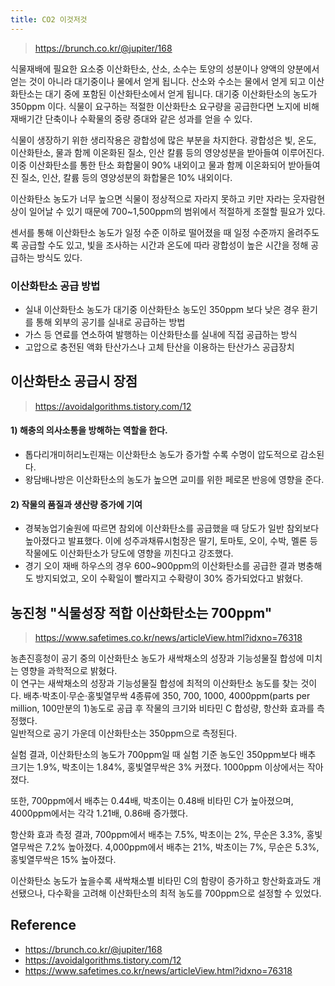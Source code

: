 ```yaml
---
title: CO2 이것저것
---
```


>https://brunch.co.kr/@jupiter/168

식물재배에 필요한 요소중 이산화탄소, 산소, 소수는 토양의 성분이나 양액의 양분에서 얻는 것이 아니라 대기중이나 물에서 얻게 됩니다.
산소와 수소는 물에서 얻게 되고 이산화탄소는 대기 중에 포함된 이산화탄소에서 얻게 됩니다.
대기중 이산화탄소의 농도가 350ppm 이다. 식물이 요구하는 적절한 이산화탄소 요구량을 공급한다면 노지에 비해 재배기간 단축이나 수확물의 중량 증대와 같은 성과를 얻을 수 있다.

식물이 생장하기 위한 생리작용은 광합성에 많은 부분을 차지한다.
광합성은 빛, 온도, 이산화탄소, 물과 함께 이온화된 질소, 인산 칼륨 등의 영양성분을 받아들여 이루어진다.
이중 이산화탄소를 통한 탄소 화합물이 90% 내외이고 물과 함께 이온화되어 받아들여진 질소, 인산, 칼륨 등의 영양성분의 화합물은 10% 내외이다.

이산화탄소 농도가 너무 높으면 식물이 정상적으로 자라지 못하고 키만 자라는 웃자람현상이 일어날 수 있기 때문에 700~1,500ppm의 범위에서 적절하게 조절할 필요가 있다.

센서를 통해 이산화탄소 농도가 일정 수준 이하로 떨어졌을 때 일정 수준까지 올려주도록 공급할 수도 있고, 빛을 조사하는 시간과 온도에 따라 광합성이 높은 시간을 정해 공급하는 방식도 있다.

### 이산화탄소 공급 방법
- 실내 이산화탄소 농도가 대기중 이산화탄소 농도인 350ppm 보다 낮은 경우 환기를 통해 외부의 공기를 실내로 공급하는 방법
- 가스 등 연료를 연소하여 발행하는 이산화탄소를 실내에 직접 공급하는 방식
- 고압으로 충전된 액화 탄산가스나 고체 탄산을 이용하는 탄산가스 공급장치

## 이산화탄소 공급시 장점
> https://avoidalgorithms.tistory.com/12

#### 1) 해충의 의사소통을 방해하는 역할을 한다.
- 톱다리개미허리노린재는 이산화탄소 농도가 증가할  수록 수명이 압도적으로 감소된다.
- 왕담배나방은 이산화탄소의 농도가 높으면 교미를 위한 페로몬 반응에 영향을 준다.
#### 2) 작물의 품질과 생산량 증가에 기여
- 경북농업기술원에 따르면 참외에 이산화탄소를 공급했을 때 당도가 일반 참외보다 높아졌다고 발표했다. 이에 성주과채류시험장은 딸기, 토마토, 오이, 수박, 멜론 등 작물에도 이산화탄소가 당도에 영향을 끼친다고 강조했다.
- 경기 오이 재배 하우스의 경우 600~900ppm의  이산화탄소를  공급한 결과 병충해도 방지되었고, 오이 수확일이 빨라지고 수확량이 30% 증가되었다고 밝혔다.

## 농진청 "식물성장 적합 이산화탄소는 700ppm"
> https://www.safetimes.co.kr/news/articleView.html?idxno=76318

농촌진흥청이 공기 중의 이산화탄소 농도가 새싹채소의 성장과 기능성물질 합성에 미치는 영향을 과학적으로 밝혔다.  
이 연구는 새싹채소의 성장과 기능성물질 합성에 최적의 이산화탄소 농도를 찾는 것이다. 배추·박초이·무순·홍빛열무싹 4종류에 350, 700, 1000, 4000ppm(parts per million, 100만분의 1)농도로 공급 후 작물의 크기와 비타민 C 합성량, 항산화 효과를 측정했다.  
일반적으로 공기 가운데 이산화탄소는 350ppm으로 측정된다.  
  
실험 결과, 이산화탄소의 농도가 700ppm일 때 실험 기준 농도인 350ppm보다 배추 크기는 1.9%, 박초이는 1.84%, 홍빛열무싹은 3% 커졌다. 1000ppm 이상에서는 작아졌다.  
  
또한, 700ppm에서 배추는 0.44배, 박초이는 0.48배 비타민 C가 높아졌으며, 4000ppm에서는 각각 1.21배, 0.86배 증가했다.  
  
항산화 효과 측정 결과, 700ppm에서 배추는 7.5%, 박초이는 2%, 무순은 3.3%, 홍빛열무싹은 7.2% 높아졌다. 4,000ppm에서 배추는 21%, 박초이는 7%, 무순은 5.3%, 홍빛열무싹은 15% 높아졌다.  
  
이산화탄소 농도가 높을수록 새싹채소별 비타민 C의 함량이 증가하고 항산화효과도 개선됐으나, 다수확을 고려해 이산화탄소의 최적 농도를 700ppm으로 설정할 수 있었다.
## Reference
- https://brunch.co.kr/@jupiter/168
- https://avoidalgorithms.tistory.com/12
- https://www.safetimes.co.kr/news/articleView.html?idxno=76318
